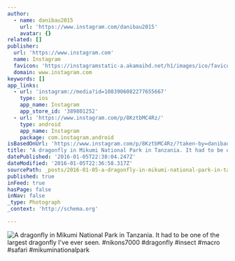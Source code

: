 ```yaml
---
author:
  - name: danibau2015
    url: 'https://www.instagram.com/danibau2015'
    avatar: {}
related: []
publisher:
  url: 'https://www.instagram.com'
  name: Instagram
  favicon: 'https://instagramstatic-a.akamaihd.net/h1/images/ico/favicon.ico/7cdab0872b15.ico'
  domain: www.instagram.com
keywords: []
app_links:
  - url: 'instagram://media?id=1083906082277655667'
    type: ios
    app_name: Instagram
    app_store_id: '389801252'
  - url: 'https://www.instagram.com/p/8KztbMC4Rz/'
    type: android
    app_name: Instagram
    package: com.instagram.android
isBasedOnUrl: 'https://www.instagram.com/p/8KztbMC4Rz/?taken-by=danibau2015'
title: "A dragonfly in Mikumi National Park in Tanzania. It had to be one of the largest dragonfly I've ever seen. #nikons7000 #dragonfly #insect #macro #safari #mikuminationalpark"
datePublished: '2016-01-05T22:38:04.247Z'
dateModified: '2016-01-05T22:36:58.317Z'
sourcePath: _posts/2016-01-05-a-dragonfly-in-mikumi-national-park-in-tanzania-it-had-to-b.md
published: true
inFeed: true
hasPage: false
inNav: false
_type: Photograph
_context: 'http://schema.org'

---
```

![A dragonfly in Mikumi National Park in Tanzania&period; It had to be one of the largest dragonfly I've ever seen&period; &num;nikons7000 &num;dragonfly &num;insect &num;macro &num;safari &num;mikuminationalpark](https://scontent.cdninstagram.com/hphotos-xtp1/t51.2885-15/s640x640/sh0.08/e35/11934595_873094859452454_397846592_n.jpg)